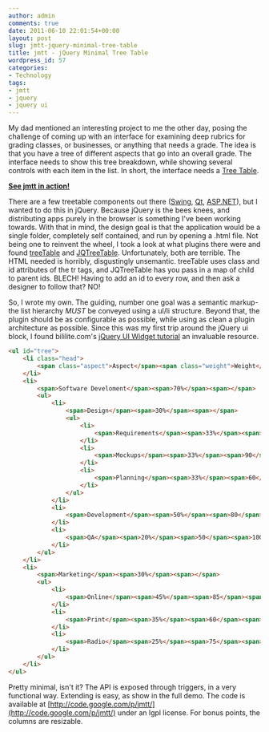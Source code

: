 ```yaml
---
author: admin
comments: true
date: 2011-06-10 22:01:54+00:00
layout: post
slug: jmtt-jquery-minimal-tree-table
title: jmtt - jQuery Minimal Tree Table
wordpress_id: 57
categories:
- Technology
tags:
- jmtt
- jquery
- jquery ui
---
```


My dad mentioned an interesting project to me the other day, posing the challenge of coming up with an interface for examining deep rubrics for grading classes, or businesses, or anything that needs a grade. The idea is that you have a tree of different aspects that go into an overall grade. The interface needs to show this tree breakdown, while showing several controls with each item in the list. In short, the interface needs a [Tree Table](http://designinginterfaces.com/firstedition/index.php?page=Tree-Table).

**[See jmtt in action!](http://davidsouther.com/projects/jmtt/tree.html)**

There are a few treetable components out there ([Swing](http://java.sun.com/products/jfc/tsc/articles/treetable1/), [Qt](http://doc.qt.nokia.com/4.7-snapshot/qtreewidget.html), [ASP.NET](http://www.codeproject.com/KB/aspnet/ASPNET_TreeView_using_C_.aspx)), but I wanted to do this in jQuery. Because jQuery is the bees knees, and distributing apps purely in the browser is something I've been working towards. With that in mind, the design goal is that the application would be a single folder, completely self contained, and run by opening a .html file. Not being one to reinvent the wheel, I took a look at what plugins there were and found [treeTable](http://ludo.cubicphuse.nl/jquery-plugins/treeTable/doc/) and [JQTreeTable](http://www.hanpau.com/index.php?page=jqtreetable). Unfortunately, both are terrible. The HTML needed is horribly, disgustingly unsemantic. treeTable uses class and id attributes of the tr tags, and JQTreeTable has you pass in a map of child to parent ids. BLECH! Having to add an id to every row, and then ask a designer to follow that? NO!

So, I wrote my own. The guiding, number one goal was a semantic markup- the list hierarchy *MUST* be conveyed using a ul/li structure. Beyond that, the plugin should be as configurable as possible, while using as clean a plugin architecture as possible. Since this was my first trip around the jQuery ui block, I found bililite.com's [jQuery UI Widget tutorial](http://bililite.com/blog/understanding-jquery-ui-widgets-a-tutorial/) an invaluable resource.

```html
<ul id="tree">
    <li class="head">
        <span class="aspect">Aspect</span><span class="weight">Weight</span><span class="grade">Grade</span><span class="cost"/>Cost</span><span class="value"/>G/$</span>
    </li>
    <li>
        <span>Software Develoment</span><span>70%</span><span></span>
        <ul>
            <li>
                <span>Design</span><span>30%</span><span></span>
                <ul>
                    <li>
                        <span>Requirements</span><span>33%</span><span>85</span><span>30</span>
                    </li>
                    <li>
                        <span>Mockups</span><span>33%</span><span>90</span><span>5</span>
                    </li>
                    <li>
                        <span>Planning</span><span>33%</span><span>60</span><span>50</span>
                    </li>
                </ul>
            </li>
            <li>
                <span>Development</span><span>50%</span><span>80</span><span>70</span>
            </li>
            <li>
                <span>QA</span><span>20%</span><span>50</span><span>100</span>
            </li>
        </ul>
    </li>
    <li>
        <span>Marketing</span><span>30%</span><span></span>
        <ul>
            <li>
                <span>Online</span><span>45%</span><span>85</span><span>10</span>
            </li>
            <li>
                <span>Print</span><span>35%</span><span>60</span><span>25</span>
            </li>
            <li>
                <span>Radio</span><span>25%</span><span>75</span><span>15</span>
            </li>
        </ul>
    </li>
</ul>
```

Pretty minimal, isn't it? The API is exposed through triggers, in a very functional way. Extending is easy, as show in the full demo. The code is available at [http://code.google.com/p/jmtt/](http://code.google.com/p/jmtt/) under an lgpl license. For bonus points, the columns are resizable.

